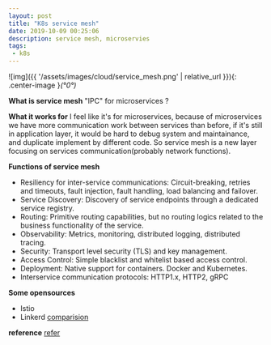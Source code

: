 ```yaml
---
layout: post
title: "K8s service mesh"
date: 2019-10-09 00:25:06
description: service mesh, microservies
tags:
 - k8s
---
```


![img]({{ '/assets/images/cloud/service_mesh.png' | relative_url }}){: .center-image }*(°0°)*

**What is service mesh**
"IPC" for microservices ?

**What it works for**
I feel like it's for microservices, because of microservices we have more  communication work between services than before, if it's still in application layer, it would be hard to debug system and maintainance, and duplicate implement by different code. So service mesh is a new layer focusing on services communication(probably network functions).

**Functions of service mesh**
- Resiliency for inter-service communications: Circuit-breaking, retries and timeouts, fault injection, fault handling, load balancing and failover.
- Service Discovery: Discovery of service endpoints through a dedicated service registry.
- Routing: Primitive routing capabilities, but no routing logics related to the business functionality of the service.
- Observability: Metrics, monitoring, distributed logging, distributed tracing.
- Security: Transport level security (TLS) and key management.
- Access Control: Simple blacklist and whitelist based access control.
- Deployment: Native support for containers. Docker and Kubernetes.
- Interservice communication protocols: HTTP1.x, HTTP2, gRPC

**Some opensources**
- Istio
- Linkerd
[comparision](https://www.abhishek-tiwari.com/a-sidecar-for-your-service-mesh/)

**reference**
[refer](https://medium.com/microservices-in-practice/service-mesh-for-microservices-2953109a3c9a)
